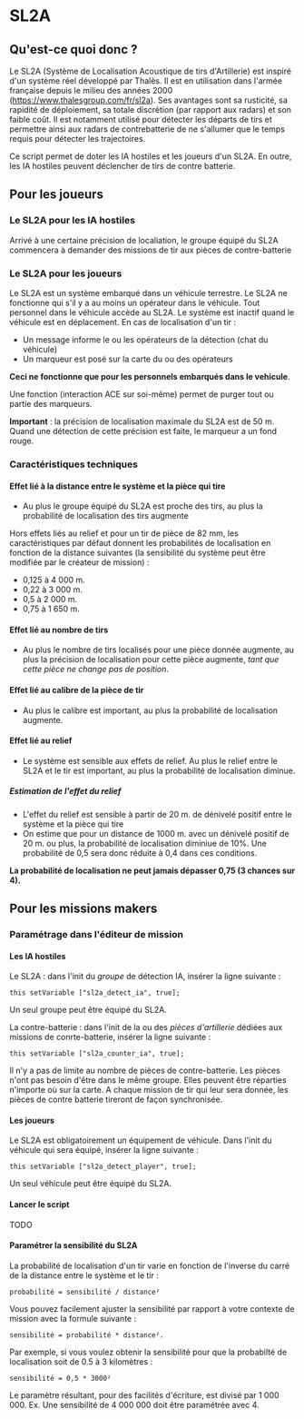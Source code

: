 # SL2A

## Qu'est-ce quoi donc ?

Le SL2A (Système de Localisation Acoustique de tirs d'Artillerie) est inspiré d'un système réel développé par Thalès. Il est en utilisation dans l'armée française depuis le milieu des années 2000 (<https://www.thalesgroup.com/fr/sl2a>). Ses avantages sont sa rusticité, sa rapidité de déploiement, sa totale discrétion (par rapport aux radars) et son faible coût. Il est notamment utilisé pour détecter les départs de tirs et permettre ainsi aux radars de contrebatterie de ne s'allumer que le temps requis pour détecter les trajectoires.

Ce script permet de doter les IA hostiles et les joueurs d'un SL2A. En outre, les IA hostiles peuvent déclencher de tirs de contre batterie.

## Pour les joueurs

### Le SL2A pour les IA hostiles

Arrivé à une certaine précision de localiation, le groupe équipé du SL2A commencera à demander des missions de tir aux pièces de contre-batterie

### Le SL2A pour les joueurs

Le SL2A est un système embarqué dans un véhicule terrestre. Le SL2A ne fonctionne qui s'il y a au moins un opérateur dans le véhicule. Tout personnel dans le véhicule accède au SL2A. Le système est inactif quand le véhicule est en déplacement. En cas de localisation d'un tir :

* Un message informe le ou les opérateurs de la détection (chat du véhicule)
* Un marqueur est posé sur la carte du ou des opérateurs

**Ceci ne fonctionne que pour les personnels embarqués dans le vehicule**.

Une fonction (interaction ACE sur soi-même) permet de purger tout ou partie des marqueurs.

**Important** : la précision de localisation maximale du SL2A est de 50 m. Quand une détection de cette précision est faite, le marqueur a un fond rouge.
### Caractéristiques techniques

#### Effet lié à la distance entre le système et la pièce qui tire

* Au plus le groupe équipé du SL2A est proche des tirs, au plus la probabilité de localisation des tirs augmente

Hors effets liés au relief et pour un tir de pièce de 82 mm, les caractéristiques par défaut donnent les probabilités de localisation en fonction de la distance suivantes (la sensibilité du système peut être modifiée par le créateur de mission) :

* 0,125 à 4 000 m.
* 0,22 à 3 000 m.
* 0,5 à 2 000 m.
* 0,75 à 1 650 m.

#### Effet lié au nombre de tirs

* Au plus le nombre de tirs localisés pour une pièce donnée augmente, au plus la précision de localisation pour cette pièce augmente, *tant que cette pièce ne change pas de position*.

#### Effet lié au calibre de la pièce de tir

* Au plus le calibre est important, au plus la probabilité de localisation augmente.

#### Effet lié au relief

* Le système est sensible aux effets de relief. Au plus le relief entre le SL2A et le tir est important, au plus la probabilité de localisation diminue.

##### Estimation de l'effet du relief

* L'effet du relief est sensible à partir de 20 m. de dénivelé positif entre le système et la pièce qui tire
* On estime que pour un distance de 1000 m. avec un dénivelé positif de 20 m. ou plus, la probabilité de localisation diminiue de 10%. Une probabilité de 0,5 sera donc réduite à 0,4 dans ces conditions.

**La probabilité de localisation ne peut jamais dépasser 0,75 (3 chances sur 4).**

## Pour les missions makers

### Paramétrage dans l'éditeur de mission

#### Les IA hostiles

Le SL2A : dans l'init du *groupe* de détection IA, insérer la ligne suivante :

    this setVariable ["sl2a_detect_ia", true];

Un seul groupe peut être équipé du SL2A.

La contre-batterie : dans l'init de la ou des *pièces d'artillerie* dédiées aux missions de conrte-batterie, insérer la ligne suivante :

    this setVariable ["sl2a_counter_ia", true];

Il n'y a pas de limite au nombre de pièces de contre-batterie. Les pièces n'ont pas besoin d'être dans le même groupe. Elles peuvent être réparties n'importe où sur la carte. A chaque mission de tir qui leur sera donnée, les pièces de contre batterie tireront de façon synchronisée.

#### Les joueurs

Le SL2A est obligatoirement un équipement de véhicule. Dans l'init du véhicule qui sera équipé, insérer la ligne suivante :

    this setVariable ["sl2a_detect_player", true];

Un seul véhicule peut être équipé du SL2A.

#### Lancer le script

TODO

#### Paramétrer la sensibilité du SL2A

La probabilité de localisation d'un tir varie en fonction de l'inverse du carré de la distance entre le système et le tir :

    probabilité = sensibilité / distance²

Vous pouvez facilement ajuster la sensibilité par rapport à votre contexte de mission avec la formule suivante :

    sensibilité = probabilité * distance².

Par exemple, si vous voulez obtenir la sensibilité pour que la probabilté de localisation soit de 0.5 à 3 kilomètres :

    sensibilité = 0,5 * 3000²

Le paramètre résultant, pour des facilités d'écriture, est divisé par 1 000 000. Ex. Une sensibilité de 4 000 000 doit être paramétrée avec 4.
